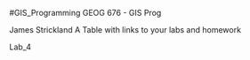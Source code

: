 #GIS_Programming
GEOG 676 - GIS Prog

James Strickland
A Table with links to your labs and homework

Lab_4
